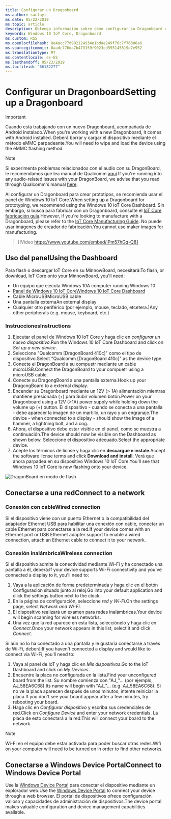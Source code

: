 ```yaml
---
title: Configurar un Dragonboard
ms.author: saclayt
ms.date: 05/22/2019
ms.topic: article
description: Obtenga información sobre cómo configurar su Dragonboard con Windows 10 IoT Core.
keywords: Windows 10 IoT Core, Dragonboard
ms.custom: RS5
ms.openlocfilehash: 8e4acc77d902124934e1bdae249f76c7f76306a6
ms.sourcegitcommit: 8aadc776da7b473159f9023cd555145819e7e952
ms.translationtype: MT
ms.contentlocale: es-ES
ms.lasthandoff: 05/23/2019
ms.locfileid: "66182277"
---
```

# <a name="setting-up-a-dragonboard"></a><span data-ttu-id="43880-104">Configurar un Dragonboard</span><span class="sxs-lookup"><span data-stu-id="43880-104">Setting up a Dragonboard</span></span>

> [!IMPORTANT]
> <span data-ttu-id="43880-105">Cuando está trabajando con un nuevo Dragonboard, acompañada de Android instalado.</span><span class="sxs-lookup"><span data-stu-id="43880-105">When you're working with a new Dragonboard, it comes with Android installed.</span></span> <span data-ttu-id="43880-106">Deberá borrar y cargar el dispositivo mediante el método eMMC parpadeante.</span><span class="sxs-lookup"><span data-stu-id="43880-106">You will need to wipe and load the device using the eMMC flashing method.</span></span>

> [!NOTE]
> <span data-ttu-id="43880-107">Si experimenta problemas relacionados con el audio con su DragonBoard, le recomendamos que lea manual de Qualcomm [aquí](https://developer.qualcomm.com/download/db410c/stereo-connector-and-audio-routing-application-note.pdf).</span><span class="sxs-lookup"><span data-stu-id="43880-107">If you're running into any audio-related issues with your DragonBoard, we advise that you read through Qualcomm's manual [here](https://developer.qualcomm.com/download/db410c/stereo-connector-and-audio-routing-application-note.pdf).</span></span> 

<span data-ttu-id="43880-108">Al configurar un Dragonboard para crear prototipos, se recomienda usar el panel de Windows 10 IoT Core.</span><span class="sxs-lookup"><span data-stu-id="43880-108">When setting up a Dragonboard for prototyping, we recommend using the Windows 10 IoT Core Dashboard.</span></span> <span data-ttu-id="43880-109">Sin embargo, si busca para fabricar con un Dragonboard, consulte el [IoT Core fabricación guía](https://docs.microsoft.com/en-us/windows-hardware/manufacture/iot/iot-core-manufacturing-guide).</span><span class="sxs-lookup"><span data-stu-id="43880-109">However, if you're looking to manufacture with a Dragonboard, please refer to the [IoT Core Manufacturing Guide](https://docs.microsoft.com/en-us/windows-hardware/manufacture/iot/iot-core-manufacturing-guide).</span></span> <span data-ttu-id="43880-110">No puede usar imágenes de creador de fabricación.</span><span class="sxs-lookup"><span data-stu-id="43880-110">You cannot use maker images for manufacturing.</span></span>
<br>
> [!Video https://www.youtube.com/embed/iPm57hGq-Q8]

## <a name="using-the-dashboard"></a><span data-ttu-id="43880-111">Uso del panel</span><span class="sxs-lookup"><span data-stu-id="43880-111">Using the Dashboard</span></span>

<span data-ttu-id="43880-112">Para flash o descargar IoT Core en su MinnowBoard, necesitará:</span><span class="sxs-lookup"><span data-stu-id="43880-112">To flash, or download, IoT Core onto your MinnowBoard, you'll need:</span></span>
* <span data-ttu-id="43880-113">Un equipo que ejecuta Windows 10</span><span class="sxs-lookup"><span data-stu-id="43880-113">A computer running Windows 10</span></span> 
* [<span data-ttu-id="43880-114">Panel de Windows 10 IoT Core</span><span class="sxs-lookup"><span data-stu-id="43880-114">Windows 10 IoT Core Dashboard</span></span>](https://docs.microsoft.com/windows/iot-core/downloads)
* <span data-ttu-id="43880-115">Cable MicroUSB</span><span class="sxs-lookup"><span data-stu-id="43880-115">MicroUSB cable</span></span>
* <span data-ttu-id="43880-116">Una pantalla externa</span><span class="sxs-lookup"><span data-stu-id="43880-116">An external display</span></span>
* <span data-ttu-id="43880-117">Cualquier otro periférico (por ejemplo, mouse, teclado, etcetera.)</span><span class="sxs-lookup"><span data-stu-id="43880-117">Any other peripherals (e.g. mouse, keyboard, etc.)</span></span>

### <a name="instructions"></a><span data-ttu-id="43880-118">Instrucciones</span><span class="sxs-lookup"><span data-stu-id="43880-118">Instructions</span></span>

1. <span data-ttu-id="43880-119">Ejecutar el panel de Windows 10 IoT Core y haga clic en *configurar un nuevo dispositivo*.</span><span class="sxs-lookup"><span data-stu-id="43880-119">Run the Windows 10 IoT Core Dashboard and click on *Set up a new device*.</span></span>
2. <span data-ttu-id="43880-120">Seleccione "Qualcomm [DragonBoard 410c]" como el tipo de dispositivo.</span><span class="sxs-lookup"><span data-stu-id="43880-120">Select "Qualcomm [DragonBoard 410c]" as the device type.</span></span>
3. <span data-ttu-id="43880-121">Conecte el DragonBoard a su compuetr mediante un cable microUSB.</span><span class="sxs-lookup"><span data-stu-id="43880-121">Connect the DragonBoard to your compuetr using a microUSB cable.</span></span>
4. <span data-ttu-id="43880-122">Conecte su DragongBoard a una pantalla externa.</span><span class="sxs-lookup"><span data-stu-id="43880-122">Hook up your DragongBoard to a external display.</span></span>
5. <span data-ttu-id="43880-123">Encender su Dragonboard mediante un 12V (> 1A) alimentación mientras mantiene presionada (+) para Subir volumen botón.</span><span class="sxs-lookup"><span data-stu-id="43880-123">Power on your Dragonboard using a 12V (>1A) power supply while holding down the volume up (+) button.</span></span> <span data-ttu-id="43880-124">El dispositivo - cuando se conecta a una pantalla - debe aparecer la imagen de un martillo, un rayo y un engranaje.</span><span class="sxs-lookup"><span data-stu-id="43880-124">The device - when connected to a display - should show the image of a hammer, a lightning bolt, and a cog.</span></span>
6. <span data-ttu-id="43880-125">Ahora, el dispositivo debe estar visible en el panel, como se muestra a continuación.</span><span class="sxs-lookup"><span data-stu-id="43880-125">The device should now be visible on the Dashboard as shown below.</span></span> <span data-ttu-id="43880-126">Seleccione el dispositivo adecuado.</span><span class="sxs-lookup"><span data-stu-id="43880-126">Select the appropriate device.</span></span>
7. <span data-ttu-id="43880-127">Acepte los términos de licnse y haga clic en **descargue e instale**.</span><span class="sxs-lookup"><span data-stu-id="43880-127">Accept the software licnse terms and click **Download and install**.</span></span> <span data-ttu-id="43880-128">Verá que ahora parpadea en su dispositivo Windows 10 IoT Core.</span><span class="sxs-lookup"><span data-stu-id="43880-128">You'll see that Windows 10 IoT Core is now flashing onto your device.</span></span>

![DragonBoard en modo de flash](../media/DeviceSetup/db4.png)

## <a name="connect-to-a-network"></a><span data-ttu-id="43880-130">Conectarse a una red</span><span class="sxs-lookup"><span data-stu-id="43880-130">Connect to a network</span></span>
### <a name="wired-connection"></a><span data-ttu-id="43880-131">Conexión con cable</span><span class="sxs-lookup"><span data-stu-id="43880-131">Wired connection</span></span>
<span data-ttu-id="43880-132">Si el dispositivo viene con un puerto Ethernet o la compatibilidad del adaptador Ethernet USB para habilitar una conexión con cable, conectar un cable Ethernet para conectarse a la red.</span><span class="sxs-lookup"><span data-stu-id="43880-132">If your device comes with an Ethernet port or USB Ethernet adapter support to enable a wired connection, attach an Ethernet cable to connect it to your network.</span></span>

### <a name="wireless-connection"></a><span data-ttu-id="43880-133">Conexión inalámbrica</span><span class="sxs-lookup"><span data-stu-id="43880-133">Wireless connection</span></span>
<span data-ttu-id="43880-134">Si el dispositivo admite la conectividad mediante Wi-Fi y ha conectado una pantalla a él, deberá:</span><span class="sxs-lookup"><span data-stu-id="43880-134">If your device supports Wi-Fi connectivity and you've connected a display to it, you'll need to:</span></span>

1. <span data-ttu-id="43880-135">Vaya a la aplicación de forma predeterminada y haga clic en el botón Configuración situado junto al reloj.</span><span class="sxs-lookup"><span data-stu-id="43880-135">Go into your default application and click the settings button next to the clock.</span></span>
2. <span data-ttu-id="43880-136">En la página de configuración, seleccione _red y Wi-Fi_.</span><span class="sxs-lookup"><span data-stu-id="43880-136">On the settings page, select _Network and Wi-Fi_.</span></span>
3. <span data-ttu-id="43880-137">El dispositivo realizará un examen para redes inalámbricas.</span><span class="sxs-lookup"><span data-stu-id="43880-137">Your device will begin scanning for wireless networks.</span></span>
4. <span data-ttu-id="43880-138">Una vez que la red aparece en esta lista, selecciónelo y haga clic en _Connect_.</span><span class="sxs-lookup"><span data-stu-id="43880-138">Once your network appears in this list, select it and click _Connect_.</span></span>

<span data-ttu-id="43880-139">Si aún no lo ha conectado a una pantalla y le gustaría conectarse a través de Wi-Fi, deberá:</span><span class="sxs-lookup"><span data-stu-id="43880-139">If you haven't connected a display and would like to connect via Wi-Fi, you'll need to:</span></span>

1. <span data-ttu-id="43880-140">Vaya al panel de IoT y haga clic en _Mis dispositivos_.</span><span class="sxs-lookup"><span data-stu-id="43880-140">Go to the IoT Dashboard and click on _My Devices_.</span></span>
2. <span data-ttu-id="43880-141">Encuentre la placa no configurada en la lista.</span><span class="sxs-lookup"><span data-stu-id="43880-141">Find your unconfigured board from the list.</span></span> <span data-ttu-id="43880-142">Su nombre comienza con "AJ_"... (por ejemplo, AJ_58EA6C68).</span><span class="sxs-lookup"><span data-stu-id="43880-142">Its name will begin with "AJ_"... (e.g. AJ_58EA6C68).</span></span> <span data-ttu-id="43880-143">Si no ve la placa aparecen después de unos minutos, intente reiniciar la placa.</span><span class="sxs-lookup"><span data-stu-id="43880-143">If you don't see your board appear after a few minutes, try rebooting your board.</span></span>
3. <span data-ttu-id="43880-144">Haga clic en _Configurar dispositivo_ y escriba sus credenciales de red.</span><span class="sxs-lookup"><span data-stu-id="43880-144">Click on _Configure Device_ and enter your network credentials.</span></span> <span data-ttu-id="43880-145">La placa de esto conectará a la red.</span><span class="sxs-lookup"><span data-stu-id="43880-145">This will connect your board to the network.</span></span>

> [!NOTE]
> <span data-ttu-id="43880-146">Wi-Fi en el equipo debe estar activada para poder buscar otras redes.</span><span class="sxs-lookup"><span data-stu-id="43880-146">Wifi on your computer will need to be turned on in order to find other networks.</span></span>

## <a name="connect-to-windows-device-portal"></a><span data-ttu-id="43880-147">Conectarse a Windows Device Portal</span><span class="sxs-lookup"><span data-stu-id="43880-147">Connect to Windows Device Portal</span></span>

<span data-ttu-id="43880-148">Use la [Windows Device Portal](../manage-your-device/DevicePortal.md) para conectar el dispositivo mediante un explorador web.</span><span class="sxs-lookup"><span data-stu-id="43880-148">Use the [Windows Device Portal](../manage-your-device/DevicePortal.md) to connect your device through a web browser.</span></span> <span data-ttu-id="43880-149">El portal de dispositivos ofrece configuración valioso y capacidades de administración de dispositivos.</span><span class="sxs-lookup"><span data-stu-id="43880-149">The device portal makes valuable configuration and device management capabilities available.</span></span> 

